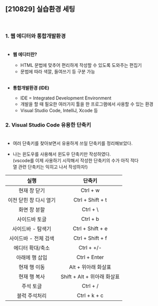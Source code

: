 ## [210829] 실습환경 세팅
</br>

### 1. 웹 에디터와 통합개발환경</br></br>
- **웹 에디터란?**
  - HTML 문법에 맞추어 편리하게 작성할 수 있도록 도와주는 편집기
  - 문법에 따라 색깔, 들여쓰기 등 구분 가능</br></br>

- **통합개발환경 (IDE)**
  - IDE = Integrated Development Environment
  - 개발을 할 때 필요한 여러가지 툴을 한 프로그램에서 사용할 수 있는 환경
  - Visual Studio Code, IntelliJ, Xcode 등

### 2. Visual Studio Code 유용한 단축키</br></br>
- 여러 단축키를 찾아보면서 유용하게 쓰일 단축키를 정리해보았다.</br>
  
- 나는 윈도우를 사용해서 윈도우 단축키만 작성하였다.</br>
(vscode를 이제 사용하기 시작해서 작성한 단축키의 수가 아직 적다</br>열 관련 단축키는 익히고 나서 작성하자!)</br>

실행 | 단축키
:--:|:--:
현재 창 닫기 | Ctrl + w
이전 닫힌 창 다시 열기 | Ctrl + Shift + t
화면 창 분할 | Ctrl + \ 
사이드바 토글 | Ctrl + b
사이드바 - 탐색기 | Ctrl + Shift + e
사이드바 - 전체 검색 | Ctrl + Shift + f
에디터 확대/축소 | Ctrl + +/-
아래에 행 삽입 | Ctrl + Enter
현재 행 이동 | Alt + 위아래 화살표
현재 행 복사 | Shift + Alt + 위아래 화살표
주석 토글 | Ctrl + /
블럭 주석처리 | Ctrl + k + c

